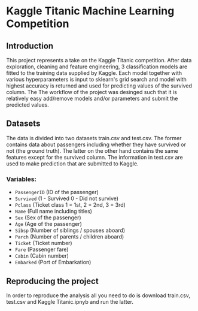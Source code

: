 # Kaggle Titanic Machine Learning Competition

## Introduction
This project represents a take on the Kaggle Titanic competition. After data exploration, cleaning and feature engineering, 3 classification models are fitted to the training data supplied by Kaggle. Each model together with various hyperparameters is input to sklearn's grid search and model with highest accuracy is returned and used for predicting values of the survived column. The The workflow of the project was desinged such that it is relatively easy add/remove models and/or parameters and submit the predicted values.

## Datasets
The data is divided into two datasets train.csv and test.csv. The former contains data about passengers including whether they have survived or not (the ground truth). The latter on the other hand contains the same features except for the survived column. The information in test.csv are used to make prediction that are submitted to Kaggle.

### Variables:
- `PassengerID` (ID of the passenger)
- `Survived` (1 - Survived 0 - Did not survive)
- `Pclass`	(Ticket class	1 = 1st, 2 = 2nd, 3 = 3rd)
- `Name` (Full name including titles)
- `Sex` (Sex of the passenger)
- `Age` (Age of the passenger)
- `Sibsp` (Number of siblings / spouses aboard)
- `Parch` (Number of parents / children aboard)
- `Ticket` (Ticket number)
- `Fare` (Passenger fare)
- `Cabin` (Cabin number)
- `Embarked` (Port of Embarkation)

## Reproducing the project
In order to reproduce the analysis all you need to do is download train.csv, test.csv and Kaggle Titanic.ipnyb and run the latter.
